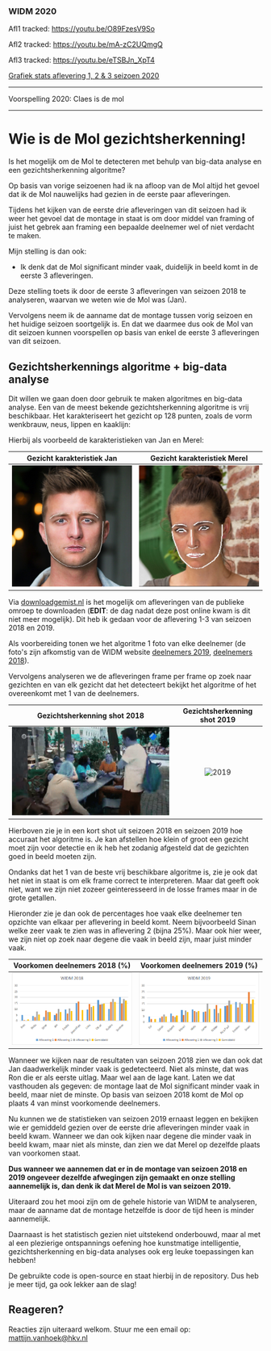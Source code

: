 ### WIDM 2020

Afl1 tracked: https://youtu.be/O89FzesV9So

Afl2 tracked: https://youtu.be/mA-zC2UQmgQ

Afl3 tracked: https://youtu.be/eTSBJn_XpT4

[Grafiek stats aflevering 1, 2 & 3 seizoen 2020](https://vega.github.io/editor/#/url/vega-lite/N4KABGBEDGD2B2AzAlgc0gLjMSA3ZApgO6bYwIAuy8ArrDQM4DqyAJhQBakAsADLwBooceFVr0GACQJoOFUgGZ+AX2UDwUVgEMKW0jnhaAtgVKRtugLQBOaACNrARi1a7CrdYLWFBLQu2OABz8AGx2AOwEdiEuAKyQahqQRloATgDWZnZpkOoQkATwcKzU6FigEPlwADawqfqQFACeAA6mWJDwsEbUWtW5UCgE1axmBC3IDLCspomVwrDVNEbw+hrzja3tUF09hv1584OEI2ZtqVMIueuVkFOp8lgA2jcbqbB210e3WvDIul9vlAetUAFaMaAcdJ6Q7fGDVLQEBiAuF2GisVhNFFHRq9bEbUFaZDpUywnGGTi-fG3aoEBCEan5UGwDhU15gAC6ZPyVAotLMkBuc1uFFgiyoLVIL2+OGabTMu16B2Ow1GHXOl1Wwvmsq2Cu6SoGkCGpw640m01m3LIcu2kAAjjRfrydMhcKSVaaoABSMC4MUZbqFI2IOopR5QAB0jkQCRuXJukAAHg1bfq9n0Qyc1VBzVMZkbefyOgkyZAseVNvKOo7nf9Xe6s6qzL7-XV0kGtRphbi+dtpbcmABJAAiAFkwAAmXjT7GQADiSLqFAIBFSrDAsBaYFQBB6GNVfoDHZM8E37tSYDsMhmYC0iFpF9KwY0CfyRDYnB4giSABIGJCe56B0cgUC0DAYAA9JB7qoFokaoP8HA0HYkbILAkEARwQEwQQcGWNU-wEDB3CRrwkaTpGoJTKshzmDoWgMAQFDIuUiYWFoNj2E4LhuB4Xg+H4ATBLwYSRNEcRSuyFRApAGpiqsHS-PWjK5hM+Z2vej5rqUYCOKpkCtsenakI4sTRpOSjWNw1ixIE1ghIECjcOE7LapUMlwvJVwdGiGJYta+R5paZhaQQT7wKgekGUZ7YmVg1gUSEjjcEok7cMl9lONYbnWp5OLeYpwgIkiBnBQWSkPuFOmRdFgU+kecWnjwkbcLE3CBCEsRBI44SOI4ISibEuXSey+SFWYhLEqSY1qRaFVQGFEVRfp9WGY1gbNVggSRgolmxCECj2ZOKWxAornfO5ED5RsE0dMyrK0bNBTqSFlXaakumrc9sWbcGWBmRRfB7YEk5nZOllOMNl15c9d1QLS9IzUCc0aaFVXLXVP0bSe-16eRqXnYdQSBOEbWDdDRxXdgcNrpqZgguCWHQmVr0LZAS01StMU4-FYAhJGjkQ9Y4Si2DIRk7wOUw6NKNyXTCkKjoj2s-NmkY1zWNy79uNFYl4RKAoh3cJZJ0nU4I0yrTFyKx07yfGt5Xqx9X0822f1FZRsThE4e0uUbEOxLwpOW0cN23PDuKGKraPvdVn21d92u81tek7b1-WDYNDmOAouehzq1v00pfwAo7bPO-HumTm7xmp+R1gObwZneCEYM2cEjgFx5Re21AfmYjHb2LRrCdRTXa063z4SRkHCh7fwZ2ONOgSU-M1Ph+NCs+cViLIuXavoy7tUT9j7u66QiUhNZsS3-1k6BIEQSid3129zvkBTSSQ-s5zY9TrXJqeMZ4Zzzi5bgjheAKDst7V+NM5aRwelSA+scR7H3HoAj2pBLK7QNr1BQIteDhCcmdOBm8oCR0Rn8ZGsknZHyrifTBF8AYC0bp1PqItSbdRCCEMh78irJGQGCCEUIYTPToXHTGp9k7nz5uZXgGUOpENStfIIjc+EIO3gIikKsUHDw5qPauTC+aQMjOEA6IsTr9VvudQI3ANGyUjvbH+lcpHGNTuZWxHUKbe3CI5awk4HFeS0WYMQYi5YSLQQwjBk8U541zmRJ+-AAk5w6gbC6VM8ryxth-ZSZdUb6L-rpBQRop71w3vwrI6JB56N-oY2qJTYmyNTv1SMoNSbeFFqlRw1ghpBIKiEjo0ASr73ERXehmNGlnzrvE0i-BRag0gZnPBa9KgVM0TkgRX8aFwkiQY9BYApkyJmUVXqFlRKB0clLeeq9+m3UGVAJBT0InjMkZrI5skynxJ2uY7xR1c7C29goO5EcHmQCoQyWprj3nuPieZXqQdLF+MnCENq0tMmy0cWCxmIiWZQomTCppJzSAC1Fgoh+zdb6ounIEmWVsNnFx2MrZBYzD5vP-h8uEXzTmUWRai2IThUoOUfrwulYdKl2w+C4glHLYVFQUNGXpPCUrEIFQEk6oqMX0qxZs0JeJ8XsuKXK0g5EjpOF4EHOyRtvZ2T8W5eM3YQDKCAA/view)

* * * 

Voorspelling 2020: Claes is de mol

* * *

# Wie is de Mol gezichtsherkenning!

Is het mogelijk om de Mol te detecteren met behulp van big-data analyse en een gezichtsherkenning algoritme?

Op basis van vorige seizoenen had ik na afloop van de Mol altijd het gevoel dat ik de Mol nauwelijks had gezien in de eerste paar afleveringen. 

Tijdens het kijken van de eerste drie afleveringen van dit seizoen had ik weer het gevoel dat de montage in staat is om door middel van framing of juist het gebrek aan framing een bepaalde deelnemer wel of niet verdacht te maken. 

Mijn stelling is dan ook:
* Ik denk dat de Mol significant minder vaak, duidelijk in beeld komt in de eerste 3 afleveringen.

Deze stelling toets ik door de eerste 3 afleveringen van seizoen 2018 te analyseren, waarvan we weten wie de Mol was (Jan). 

Vervolgens neem ik de aanname dat de montage tussen vorig seizoen en het huidige seizoen soortgelijk is. En dat we daarmee dus ook de Mol van dit seizoen kunnen voorspellen op basis van enkel de eerste 3 afleveringen van dit seizoen.

## Gezichtsherkennings algoritme + big-data analyse
Dit willen we gaan doen door gebruik te maken algoritmes en big-data analyse. Een van de meest bekende gezichtsherkenning algoritme is vrij beschikbaar. Het karakteriseert het gezicht op 128 punten, zoals de vorm wenkbrauw, neus, lippen en kaaklijn: 

Hierbij als voorbeeld de karakteristieken van Jan en Merel:

Gezicht karakteristiek Jan             |  Gezicht karakteristiek Merel
:-------------------------:|:-------------------------:
![2018](img/jan_2018.jpg "jan")  |  ![2019](img/merel_2019.jpg "merel")

Via [downloadgemist.nl](http://downloadgemist.nl) is het mogelijk om afleveringen van de publieke omroep te downloaden (**EDIT**: de dag nadat deze post online kwam is dit niet meer mogelijk). Dit heb ik gedaan voor de aflevering 1-3 van seizoen 2018 en 2019. 

Als voorbereiding tonen we het algoritme 1 foto van elke deelnemer (de foto's zijn afkomstig van de WIDM website [deelnemers 2019](https://wieisdemol.avrotros.nl/home/), [deelnemers 2018](https://wieisdemol.avrotros.nl/archief/#/&filter=season:seizoen%2018%7Ccategories:kandidaten&sort=datetime:desc&page=1&layout=list)). 

Vervolgens analyseren we de afleveringen frame per frame op zoek naar gezichten en van elk gezicht dat het detecteert bekijkt het algoritme of het overeenkomt met 1 van de deelnemers.

Gezichtsherkenning shot 2018             |  Gezichtsherkenning shot 2019
:-------------------------:|:-------------------------:
![2018](img/widm_2018.gif)  |  ![2019](img/widm_2019.gif)

Hierboven zie je in een kort shot uit seizoen 2018 en seizoen 2019 hoe accuraat het algoritme is. Je kan afstellen hoe klein of groot een gezicht moet zijn voor detectie en ik heb het zodanig afgesteld dat de gezichten goed in beeld moeten zijn.

Ondanks dat het 1 van de beste vrij beschikbare algoritme is, zie je ook dat het niet in staat is om elk frame correct te interpreteren. Maar dat geeft ook niet, want we zijn niet zozeer geinteresseerd in de losse frames maar in de grote getallen. 

Hieronder zie je dan ook de percentages hoe vaak elke deelnemer ten opzichte van elkaar per aflevering in beeld komt. Neem bijvoorbeeld Sinan welke zeer vaak te zien was in aflevering 2 (bijna 25%). Maar ook hier weer, we zijn niet op zoek naar degene die vaak in beeld zijn, maar juist minder vaak.

Voorkomen deelnemers 2018 (%)             |  Voorkomen deelnemers 2019 (%)
:-------------------------:|:-------------------------:
![2018](img/widm_2018_df.png)  |  ![2019](img/widm_2019_df.png)

Wanneer we kijken naar de resultaten van seizoen 2018 zien we dan ook dat Jan daadwerkelijk minder vaak is gedetecteerd. Niet als minste, dat was Ron die er als eerste uitlag. Maar wel aan de lage kant. Laten we dat vasthouden als gegeven: de montage laat de Mol significant minder vaak in beeld, maar niet de minste. Op basis van seizoen 2018 komt de Mol op plaats 4 van minst voorkomende deelnemers.

Nu kunnen we de statistieken van seizoen 2019 ernaast leggen en bekijken wie er gemiddeld gezien over de eerste drie afleveringen minder vaak in beeld kwam. Wanneer we dan ook kijken naar degene die minder vaak in beeld kwam, maar niet als minste, dan zien we dat Merel op dezelfde plaats van voorkomen staat. 

**Dus wanneer we aannemen dat er in de montage van seizoen 2018 en 2019 ongeveer dezelfde afwegingen zijn gemaakt en onze  stelling aannemelijk is, dan denk ik dat Merel de Mol is van seizoen 2019.**

Uiteraard zou het mooi zijn om de gehele historie van WIDM te analyseren, maar de aanname dat de montage hetzelfde is door de tijd heen is minder aannemelijk. 

Daarnaast is het statistisch gezien niet uitstekend onderbouwd, maar al met al een plezierige ontspannings oefening hoe kunstmatige intelligentie, gezichtsherkenning en big-data analyses ook erg leuke toepassingen kan hebben!

De gebruikte code is open-source en staat hierbij in de repository. 
Dus heb je meer tijd, ga ook lekker aan de slag!

## Reageren?
Reacties zijn uiteraard welkom. Stuur me een email op: mattijn.vanhoek@hkv.nl
